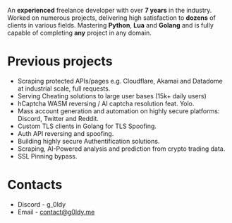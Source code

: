 An **experienced** freelance developer with over **7 years** in the industry. Worked on numerous projects, delivering high satisfaction to **dozens** of clients in various fields. Mastering **Python**, **Lua** and **Golang** and is fully capable of completing **any** project in any domain.

# Previous projects

* Scraping protected APIs/pages e.g. Cloudflare, Akamai and Datadome at industrial scale, full requests.
* Serving Cheating solutions to large user bases (15k+ daily users)
* hCaptcha WASM reversing / AI captcha resolution feat. Yolo.
* Mass account generation and automation on highly secure platforms: Discord, Twitter and Reddit.
* Custom TLS clients in Golang for TLS Spoofing.
* Auth API reversing and spoofing.
* Building highly secure Authentification solutions.
* Scraping, AI-Powered analysis and prediction from crypto trading data.
* SSL Pinning bypass.

# Contacts

* Discord - g\_0ldy
* Email - [contact@g0ldy.me](mailto:contact@g0ldy.me)
